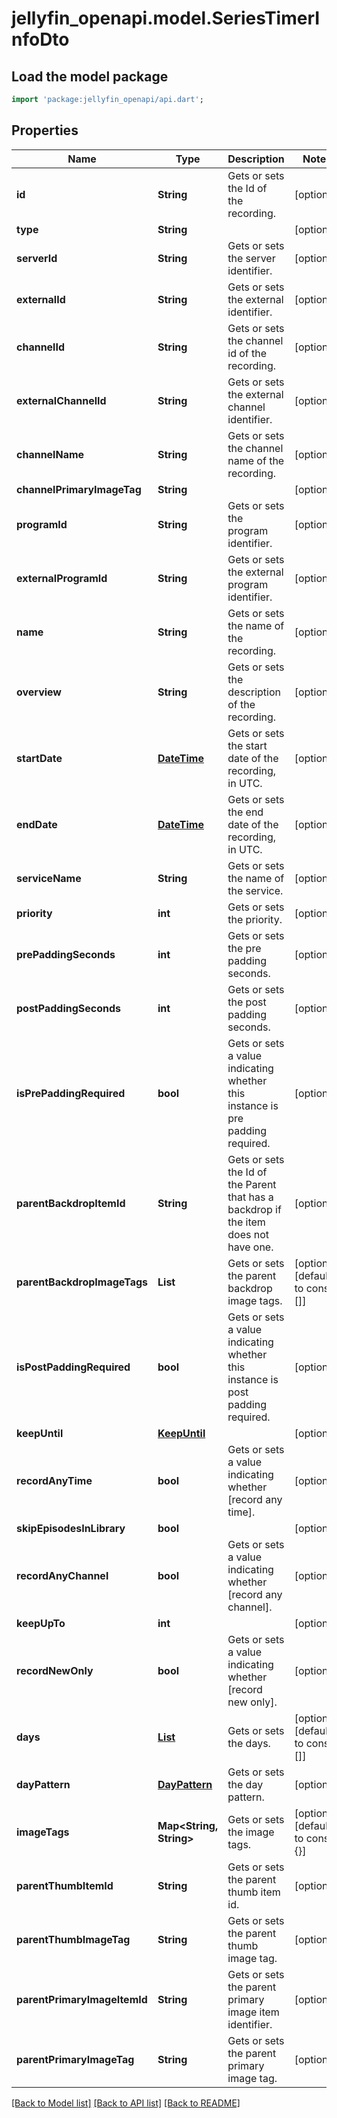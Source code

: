 # jellyfin_openapi.model.SeriesTimerInfoDto

## Load the model package
```dart
import 'package:jellyfin_openapi/api.dart';
```

## Properties
Name | Type | Description | Notes
------------ | ------------- | ------------- | -------------
**id** | **String** | Gets or sets the Id of the recording. | [optional] 
**type** | **String** |  | [optional] 
**serverId** | **String** | Gets or sets the server identifier. | [optional] 
**externalId** | **String** | Gets or sets the external identifier. | [optional] 
**channelId** | **String** | Gets or sets the channel id of the recording. | [optional] 
**externalChannelId** | **String** | Gets or sets the external channel identifier. | [optional] 
**channelName** | **String** | Gets or sets the channel name of the recording. | [optional] 
**channelPrimaryImageTag** | **String** |  | [optional] 
**programId** | **String** | Gets or sets the program identifier. | [optional] 
**externalProgramId** | **String** | Gets or sets the external program identifier. | [optional] 
**name** | **String** | Gets or sets the name of the recording. | [optional] 
**overview** | **String** | Gets or sets the description of the recording. | [optional] 
**startDate** | [**DateTime**](DateTime.md) | Gets or sets the start date of the recording, in UTC. | [optional] 
**endDate** | [**DateTime**](DateTime.md) | Gets or sets the end date of the recording, in UTC. | [optional] 
**serviceName** | **String** | Gets or sets the name of the service. | [optional] 
**priority** | **int** | Gets or sets the priority. | [optional] 
**prePaddingSeconds** | **int** | Gets or sets the pre padding seconds. | [optional] 
**postPaddingSeconds** | **int** | Gets or sets the post padding seconds. | [optional] 
**isPrePaddingRequired** | **bool** | Gets or sets a value indicating whether this instance is pre padding required. | [optional] 
**parentBackdropItemId** | **String** | Gets or sets the Id of the Parent that has a backdrop if the item does not have one. | [optional] 
**parentBackdropImageTags** | **List<String>** | Gets or sets the parent backdrop image tags. | [optional] [default to const []]
**isPostPaddingRequired** | **bool** | Gets or sets a value indicating whether this instance is post padding required. | [optional] 
**keepUntil** | [**KeepUntil**](KeepUntil.md) |  | [optional] 
**recordAnyTime** | **bool** | Gets or sets a value indicating whether [record any time]. | [optional] 
**skipEpisodesInLibrary** | **bool** |  | [optional] 
**recordAnyChannel** | **bool** | Gets or sets a value indicating whether [record any channel]. | [optional] 
**keepUpTo** | **int** |  | [optional] 
**recordNewOnly** | **bool** | Gets or sets a value indicating whether [record new only]. | [optional] 
**days** | [**List<DayOfWeek>**](DayOfWeek.md) | Gets or sets the days. | [optional] [default to const []]
**dayPattern** | [**DayPattern**](DayPattern.md) | Gets or sets the day pattern. | [optional] 
**imageTags** | **Map<String, String>** | Gets or sets the image tags. | [optional] [default to const {}]
**parentThumbItemId** | **String** | Gets or sets the parent thumb item id. | [optional] 
**parentThumbImageTag** | **String** | Gets or sets the parent thumb image tag. | [optional] 
**parentPrimaryImageItemId** | **String** | Gets or sets the parent primary image item identifier. | [optional] 
**parentPrimaryImageTag** | **String** | Gets or sets the parent primary image tag. | [optional] 

[[Back to Model list]](../README.md#documentation-for-models) [[Back to API list]](../README.md#documentation-for-api-endpoints) [[Back to README]](../README.md)


